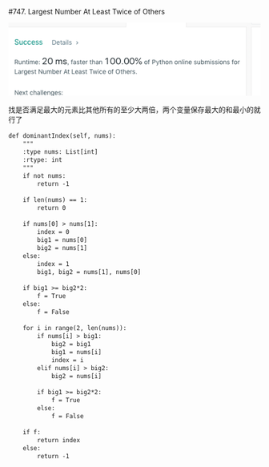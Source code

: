 #747. Largest Number At Least Twice of Others

![avatar](https://github.com/AlexQianYi/Leetcode2019Winter/blob/master/屏幕快照%202019-01-30%20下午1.32.16.png)

找是否满足最大的元素比其他所有的至少大两倍，两个变量保存最大的和最小的就行了

    def dominantIndex(self, nums):
        """
        :type nums: List[int]
        :rtype: int
        """
        if not nums:
            return -1
        
        if len(nums) == 1:
            return 0
        
        if nums[0] > nums[1]:
            index = 0
            big1 = nums[0]
            big2 = nums[1]
        else:
            index = 1
            big1, big2 = nums[1], nums[0]
            
        if big1 >= big2*2:
            f = True
        else:
            f = False
        
        for i in range(2, len(nums)):
            if nums[i] > big1:
                big2 = big1
                big1 = nums[i]
                index = i
            elif nums[i] > big2:
                big2 = nums[i]
                
            if big1 >= big2*2:
                f = True
            else:
                f = False
        
        if f:
            return index
        else:
            return -1